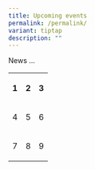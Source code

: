 ```yaml
---
title: Upcoming events
permalink: /permalink/
variant: tiptap
description: ""
---
```

<p>News ...</p><p></p><table><tbody><tr><th rowspan="1" colspan="1"><p>1</p></th><th rowspan="1" colspan="1"><p>2</p></th><th rowspan="1" colspan="1"><p>3</p></th></tr><tr><td rowspan="1" colspan="1"><p>4</p></td><td rowspan="1" colspan="1"><p>5</p></td><td rowspan="1" colspan="1"><p>6</p></td></tr><tr><td rowspan="1" colspan="1"><p>7</p></td><td rowspan="1" colspan="1"><p>8</p></td><td rowspan="1" colspan="1"><p>9</p></td></tr></tbody></table><p></p>